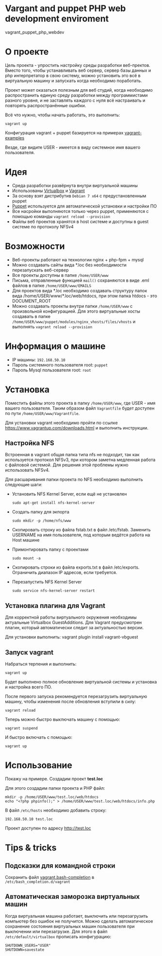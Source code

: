 Vargant and puppet PHP web development enviroment
=================================================

vagrant_puppet_php_webdev

# О проекте

Цель проекта - упростить настройку среды разработки веб-пректов. Вместо того, чтобы устанавливать веб сервер, сервер базы данных и php интерпретатор в свою систему, можно установить это всё в виртуальную машину и запускать когда необходимо поработать.

Проект может оказаться полезным для веб студий, когда необходимо распространить единую среду разработки между программистами разного уровня, и не заставлять каждого с нуля всё настраивать и повторять распространённые ошибки.

Всё что нужно, чтобы начать работать, это выполнить:

    vagrant up

Конфигурация vagrant + puppet базируется на примерах [vagrant-examples](https://github.com/patrickdlee/vagrant-examples)

Везде, где видите USER - имеется в виду системное имя вашего пользователя.

# Идея

* Среда разработки развёрнута внутри виртуальной машины
* Использованы [Virtualbox](https://www.virtualbox.org/) и [Vagrant](https://www.vagrantup.com/)
* За основу взят дистрибутив `Debian 7 x64` с предустановленным puppet
* [Puppet](http://puppetlabs.com/) используется для автоматической установки и настройки ПО
* Все насройки выполняются только через puppet, применяются с помощью команды `vagrant reload --provision`
* Файлы веб проектов хранятся в host системе и доступны в guest системе по протоколу NFSv4

# Возможности

* Веб-проекты работают на технологии nginx + php-fpm + mysql
* Можно создавать сайты вида *.loc без необходимости перезапускать веб-сервер
* Все проекты доступны в папке `/home/USER/www`
* Письма, отправленные функцией `mail()` сохраняются в виде .eml файлов в папке `/home/USER/www/EMAILS`
* Для проектов вида \*.loc необходимо создавать структуру папок вида /home/USER/www/\*.loc/web/htdocs, при этом папка htdocs - это DOCUMENT_ROOT
* Можно создавать проекты внутри папки `/home/USER/www` с произвольной конфигурацией. Для этого виртуальные хосты создавать в папке `/home/USER/www/puppet/modules/nginx_vhosts/files/vhosts` и выполнять ```vagrant reload --provision```

# Информация о машине

* IP машины: `192.168.50.10`
* Пароль системного пользователя root: `puppet`
* Пароль Mysql пользователя root: `root`

# Установка

Поместить файлы этого проекта в папку `/home/USER/www`, где USER - имя вашего пользователя. Таким образом файл `Vagrantfile` будет доступен по пути `/home/USER/www/Vagrantfile`.

Для установки vagrant необходимо пройти по ссылке https://www.vagrantup.com/downloads.html и выполнить инструкции.

## Настройка NFS

Встроенная в vagrant общая папка типа nfs не подходит, так как используется протокол NFSv3, при котором заметна медленная работа с файловой системой. Для решения этой проблемы нужно использовать NFSv4.

Для расшаривания папки проекта по NFS необходимо выполнить следующие шаги:

* Установить NFS Kernel Server, если ещё не установлен

    ```sudo apt-get install nfs-kernel-server```

* Создать папку для экпорта

    ```sudo mkdir -p /home/nfs/www```

* Скопировать строку из файла fstab.txt в файл /etc/fstab. Заменить USERNAME на имя пользователя, под которым ведётся работа на Host машине

* Примонтировать папку с проектами

    ```sudo mount -a```

* Скопировать строки из файла exports.txt в файл /etc/exports. Ограничить диапазон IP адресов, если требуется.

* Перезапустить NFS Kernel Server

    ```sudo service nfs-kernel-server restart```

## Установка плагина для Vagrant

Для корректной работы виртуального окружения необходимы актуальные Virtualbox GuestAdditions. Для Vagrant предусмотрен плагин, который автоматически следит за актуальностью версии.

Для установки выполнить:
    vagrant plugin install vagrant-vbguest

## Запуск vagrant

Набраться терпения и выполнить:

    vagrant up

Будет выполнено полное обновление виртуальной системы и установка и настройка всего ПО.

После первого запуска рекомендуется перезагрузить виртуальную машину, чтобы изменения после обновления вступили в силу:

    vagrant reload

Теперь можно быстро выключать машину с помощью:

    vagrant suspend

И быстро включать с помощью:

    vagrant up

# Использование

Покажу на примере. Создадим проект **test.loc**

Для этого создадим папки проекта и PHP файл:

    mkdir -p /home/USER/www/test.loc/web/htdocs
    echo "<?php phpinfo();" > /home/USER/www/test.loc/web/htdocs/info.php

В файл `/etc/hosts` необходимо добавить строку:

    192.168.50.10 test.loc

Проект доступен по адресу http://test.loc

# Tips & tricks

## Подсказки для командной строки

Сохранить файл [vagrant.bash-completion](https://github.com/camptocamp/vagrant-debian-package/blob/master/debian/vagrant.bash-completion) в `/etc/bash_completion.d/vagrant`

## Автоматическая заморозка виртуальных машин

Когда виртуальная машина работает, выключить или перезагрузить компьютер без ошибок не получится. Можно сделать автоматическое сохранение состояния виртуальных машин пользователя при выключении или перезагрузке. Для этого в файл `/etc/default/virtualbox` прописать конфигурацию:

    SHUTDOWN_USERS="USER"
    SHUTDOWN=savestate
